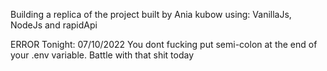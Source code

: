 Building a replica of the project built by Ania kubow
using: VanillaJs, NodeJs and rapidApi

ERROR Tonight: 07/10/2022
You dont fucking put semi-colon at the end of your .env variable. Battle with that shit today
